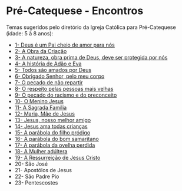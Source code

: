 # Pré-Catequese - Encontros

Temas sugeridos pelo diretório da Igreja Católica para Pré-Catequese (idade: 5 à 8 anos):

- [1- Deus é um Pai cheio de amor para nós](./1.md)
- [2- A Obra da Criação](./2.md)
- [3- A natureza, obra prima de Deus, deve ser protegida por nós](./3.md)
- [4- A história de Adão e Eva](./4.md)
- [5- Todos são amados por Deus](./5.md)
- [6- Obrigado Senhor, pelo meu corpo](./6.md)
- [7- O pecado de não repartir](./7.md)
- [8- O respeito pelas pessoas mais velhas](./8.md)
- [9- O pecado do racismo e do preconceito](./9.md)
- [10- O Menino Jesus](./10.md)
- [11- A Sagrada Família](./11.md)
- [12- Maria, Mãe de Jesus](./12.md)
- [13- Jesus, nosso melhor amigo](./13-14.md)
- [14- Jesus ama todas crianças](./13-14.md)
- [15- A parábola do filho pródigo](./15.md)
- [16- A parábola do bom samaritano](./16.md)
- [17- A parábola da ovelha perdida](./17.md)
- [18- A Mulher adúltera](./18.md)
- [19- A Ressurreição de Jesus Cristo](./19.md)
- 20- São José
- 21- Apostólos de Jesus
- 22- São Padre Pio
- 23- Pentescostes
